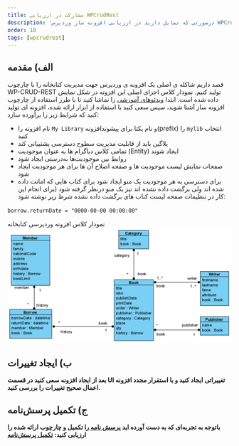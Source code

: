 ```yaml
---
title: مشارکت در ارزیابی WPCrudRest
description: 'درصورتی که تمایل دارید در ارزیابی افزونه ساز وردپرس WPCrudRest شرکت کنید بعد از کار با ابزار پرسش نامه را تکمیل کنید'
order: 10
tags: [wpcrudrest]
---
```


## الف) مقدمه

قصد داریم شاکله ی اصلی یک افزونه ی وردپرس جهت مدیریت کتابخانه را با چارچوب 
WP-CRUD-REST
تولید کنیم. نمودار کلاس اجزای اصلی این افزونه در شکل نمایش داده شده است.
ابتدا 
[ویدئوهای آموزشی](https://github.com/asadidebuger/WPCrudRest#guidance-videos)
را تماشا کنید تا با طرز استفاده از چارچوب افزونه ساز آشنا شوید، سپس سعی کنید با استفاده از ابزار ارائه شده، افزونه ای تولید کنید که شرایط زیر را برآورده سازد:


*	نام افزونه را `My Library` و نام یکتا برای پیشوندافزونه(prefix) را `mylib` انتخاب کنید
*	پلاگین باید از قابلیت مدیریت سطوح دسترسی پشتیبانی کند
*	تمامی کلاس دیاگرام ها به عنوان موجودیت (Entity) ایجاد شوند
*	روابط بین موجودیت‌ها به‌درستی ایجاد شود
*	صفحات نمایش لیست موجودیت ها و صفحه اصلاح آن ها برای هر موجودیت ایجاد شود
*	برای دسترسی به هر موجودیت یک منو ایجاد شود
برای کتاب هایی که امانت داده شده اند ولی برگشت داده نشده اند نیز یک منو درنظر گرفته شود (برای انجام این کار در تنظیمات صفحه لیست کتاب های برگشت داده نشده شرط زیر نوشته شود:
 
`borrow.returnDate = "0000-00-00 00:00:00"`


نمودار کلاس افزونه وردپرسی کتابخانه
![Simple library class-diagram](/content/wpcrudrest/classdiagram-lib.png)


## ب) ایجاد تغییرات
**بعد از ایجاد افزونه سعی کنید در قسمت UI تغییراتی ایجاد کنید و با استقرار مجدد افزونه اعمال صحیح تغییرات را بررسی کنید.**


## ج) تکمیل پرسش‌نامه

**باتوجه به تجربه‌ای که به دست آورده اید
 [پرسش نامه ](https://docs.google.com/forms/d/e/1FAIpQLSf2H-mzP1cNXAaVREjEYtLAD6XTrCxFX9oGl1c6Aun24wwK5w/viewform)
را تکمیل و چارچوب ارائه شده را ارزیابی کنید:
[تکمیل پرسش‌نامه ](https://docs.google.com/forms/d/e/1FAIpQLSf2H-mzP1cNXAaVREjEYtLAD6XTrCxFX9oGl1c6Aun24wwK5w/viewform)**
